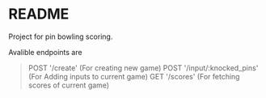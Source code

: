 # README

Project for pin bowling scoring.

Avalible endpoints are
> POST '/create' (For creating new game)
> POST '/input/:knocked_pins' (For Adding inputs to current game)
> GET '/scores' (For fetching scores of current game)